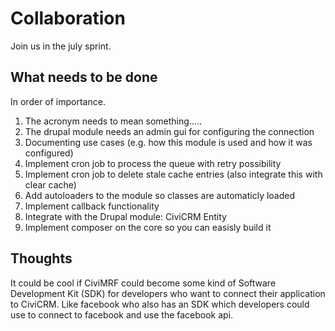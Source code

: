 # Collaboration

Join us in the july sprint. 

## What needs to be done

In order of importance.

1. The acronym needs to mean something.....
2. The drupal module needs an admin gui for configuring the connection
3. Documenting use cases (e.g. how this module is used and how it was configured)
4. Implement cron job to process the queue with retry possibility
5. Implement cron job to delete stale cache entries (also integrate this with clear cache)
6. Add autoloaders to the module so classes are automaticly loaded
7. Implement callback functionality
8. Integrate with the Drupal module: CiviCRM Entity
9. Implement composer on the core so you can easisly build it

## Thoughts

It could be cool if CiviMRF could become some kind of Software Development Kit (SDK) for developers who want to connect their application to CiviCRM. Like facebook who also has an SDK which developers could use to connect to facebook and use the facebook api.



